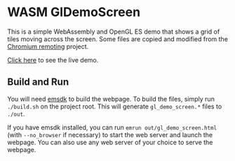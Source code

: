# WASM GlDemoScreen

This is a simple WebAssembly and OpenGL ES demo that shows a grid of tiles
moving across the screen. Some files are copied and modified from the
[Chromium remoting](https://cs.chromium.org/chromium/src/remoting/) project.

[Click here](https://equinox1993.github.io/WASM-GlDemoScreen/out/gl_demo_screen.html)
to see the live demo.

## Build and Run

You will need
[emsdk](https://kripken.github.io/emscripten-site/docs/getting_started/downloads.html) 
to build the webpage. To build the files, simply run `./build.sh` on the
project root. This will generate `gl_demo_screen.*` files to `./out`.

If you have emsdk installed, you can run `emrun out/gl_demo_screen.html` (with
`--no_browser` if necessary) to start the web server and launch the webpage.
You can also use any web server of your choice to serve the webpage. 
